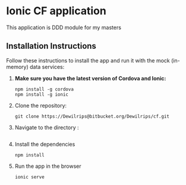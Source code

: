 # Ionic CF application

This application is DDD module for my masters 

## Installation Instructions

Follow these instructions to install the app and run it with the mock (in-memory) data services:

1. **Make sure you have the latest version of Cordova and Ionic:**
    ```
    npm install -g cordova
    npm install -g ionic
    ```

1. Clone the repository:
    ```
    git clone https://Dewilrips@bitbucket.org/Dewilrips/cf.git
    ```

1. Navigate to the directory :
    ```
 
1. Install the dependencies
    ```
    npm install
    ```
  
1. Run the app in the browser
    ```
    ionic serve
    ```